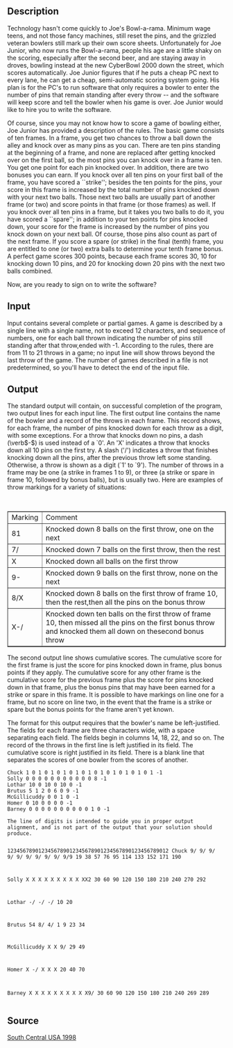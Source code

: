 <h2>Description</h2><p>Technology hasn't come quickly to Joe's Bowl-a-rama.  Minimum wage teens, and not those fancy machines, still reset the pins, and the grizzled veteran bowlers still mark up their own score sheets. Unfortunately for Joe Junior, who now runs the Bowl-a-rama, people  his age are a little shaky on the scoring, especially after the second beer, and are staying away in droves, bowling instead at the new CyberBowl 2000 down the street, which scores automatically.  Joe Junior figures that if he puts a cheap PC next to every lane, he can get a cheap, semi-automatic scoring system going.  His plan is for the PC's to run software that only requires a bowler to enter the  number of pins that remain standing after every throw -- and the software will keep score and tell the bowler when his game is over.  Joe  Junior would like to hire you to write the software. 
</p>Of course, since you may not know how to score a game of bowling either, Joe Junior has provided a description of the rules.  The basic game consists of ten frames.  In a frame, you get two chances to throw a ball down the alley and knock over as many pins as you can.   There are ten pins standing at the beginning of a frame, and none are replaced after getting knocked over on the first ball, so the most pins you can knock over in a frame is ten.  You get one point for each pin knocked over.  In addition, there are two bonuses you can  earn. If you knock over all ten pins on your first ball of the frame, you have scored a ``strike''; besides the ten points for the pins, your score in this frame is increased by the total number of pins knocked down with your next two balls.  Those next two balls are usually part of another frame (or two) and score points in that frame (or those frames) as well.  If you knock over all ten pins in a frame, but it takes you two balls to do it, you have scored a ``spare''; in addition to your ten points for pins knocked down, your score for the frame is increased by the number of pins you knock down on your next ball.  Of course, those pins also count as part of the next frame.  If you  score a spare (or strike) in the final (tenth) frame, you are entitled to one (or two) extra balls to determine your tenth frame bonus.  A perfect game scores 300 points, because each frame scores 30, 10 for knocking down 10 pins, and 20 for knocking down 20 pins with the next two balls combined. 

Now, are you ready to sign on to write the software? 

<h2>Input</h2><p>Input contains several complete or partial games.  A game is described by a single line with a single name, not to exceed 12 characters, and sequence of numbers, one for each ball thrown indicating the number of pins still standing after that throw,ended with -1. According  to the rules, there are from 11 to 21 throws in a game; no input line will show throws beyond the last throw of the game.  The number of games described in a file is not predetermined, so you'll have to detect the end of the input file. 
</p><h2>Output</h2><p>The standard output will contain, on successful completion of the program, two output lines for each input line.  The first output line contains the name of the bowler and a record of the throws in each frame.  This record shows, for each frame, the number of pins knocked down for each throw as a digit, with some exceptions.  For a throw that knocks down no pins, a dash (\verb$-$) is used instead of a `0'. An 'X' indicates a throw that knocks down all 10 pins on the first try.  A slash ('/') indicates a throw that finishes knocking down all the pins, after the previous throw left some standing.  Otherwise, a throw is shown as a digit (`1' to `9').  The number of throws in a frame may be one (a strike in frames 1 to 9), or three (a strike or spare in frame 10, followed by bonus balls), but is usually two.  Here are examples of throw markings for a variety of situations: 
</p><br><table border="" width="100%" nosave=""><tbody><tr nosave=""><td nosave="">Marking</td><td>Comment</td></tr><tr><td>81</td>
<td>Knocked down 8 balls on the first throw, one on the next</td></tr><tr><td>7/</td><td>Knocked down 7 balls on the first throw, then the rest</td></tr><tr><td>X</td><td>Knocked down all balls on the first throw</td></tr><tr><td>9-</td><td>Knocked  down 9 balls on the first throw, none on the next</td></tr><tr><td>8/X</td><td>Knocked down 8 balls on the first throw of  frame 10, then the rest,then all the pins on the bonus throw</td></tr><tr><td>X-/</td><td>Knocked down ten balls on the first  throw of frame 10, then missed&nbsp;all the pins on the first bonus throw and knocked them all down on thesecond bonus throw</td></tr></tbody></table><p>
</p>The second output line shows cumulative scores.  The cumulative score for the first frame is just the score for pins knocked down in frame, plus bonus points if they apply.  The cumulative score for any other frame is the cumulative score for the previous frame plus the score for pins knocked down in that frame, plus the bonus pins that may have been earned for a strike or spare in this frame.  It is possible to have markings on line one for a frame, but no score on line two, in the event that the frame is a strike or spare but the bonus points for the frame aren't yet known. 

The format for this output requires that the bowler's name be left-justified.  The fields for each frame are three characters wide, with a space separating each field.  The fields begin in columns 14, 18, 22, and so on.  The record of the throws in the first line is left justified in its field.  The cumulative score is right justified in its field.  There is a blank line that separates the scores of one bowler from the scores of another. 
<pre><code class="language-input1">Chuck 1 0 1 0 1 0 1 0 1 0 1 0 1 0 1 0 1 0 1 0 1 -1
Solly 0 0 0 0 0 0 0 0 0 0 0 8 -1
Lothar 10 0 10 0 10 0 -1
Brutus 5 1 2 0 6 0 9 -1
McGillicuddy 0 0 1 0 -1
Homer 0 10 0 0 0 0 -1
Barney 0 0 0 0 0 0 0 0 0 0 1 0 -1</code></pre><pre><code class="language-output1">The line of digits is intended to guide you in proper output alignment, and is not part of the output that your solution should produce. 
  
1234567890123456789012345678901234567890123456789012 
Chuck        9/  9/  9/  9/  9/  9/  9/  9/  9/  9/9 
              19  38  57  76  95 114 133 152 171 190 

Solly        X   X   X   X   X   X   X   X   X   XX2 
              30  60  90 120 150 180 210 240 270 292 

Lothar       -/  -/  -/ 
              10  20 

Brutus       54  8/  4/  1 
               9  23  34 

McGillicuddy X   X   9/ 
              29  49 

Homer        X   -/  X   X   X 
              20  40  70 

Barney       X   X   X   X   X   X   X   X   X   X9/ 
              30  60  90 120 150 180 210 240 269 289 
</code></pre><h2>Source</h2><a href="searchproblem?field=source&amp;key=South+Central+USA+1998">South Central USA 1998</a>